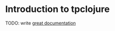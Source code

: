 # Introduction to tpclojure

TODO: write [great documentation](http://jacobian.org/writing/what-to-write/)
